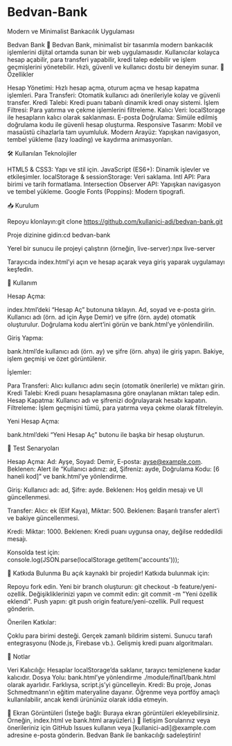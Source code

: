# Bedvan-Bank
Modern ve Minimalist Bankacılık Uygulaması

Bedvan Bank 🏦
Bedvan Bank, minimalist bir tasarımla modern bankacılık işlemlerini dijital ortamda sunan bir web uygulamasıdır. Kullanıcılar kolayca hesap açabilir, para transferi yapabilir, kredi talep edebilir ve işlem geçmişlerini yönetebilir. Hızlı, güvenli ve kullanıcı dostu bir deneyim sunar.
🚀 Özellikler

Hesap Yönetimi: Hızlı hesap açma, oturum açma ve hesap kapatma işlemleri.
Para Transferi: Otomatik kullanıcı adı önerileriyle kolay ve güvenli transfer.
Kredi Talebi: Kredi puanı tabanlı dinamik kredi onay sistemi.
İşlem Filtresi: Para yatırma ve çekme işlemlerini filtreleme.
Kalıcı Veri: localStorage ile hesapların kalıcı olarak saklanması.
E-posta Doğrulama: Simüle edilmiş doğrulama kodu ile güvenli hesap oluşturma.
Responsive Tasarım: Mobil ve masaüstü cihazlarla tam uyumluluk.
Modern Arayüz: Yapışkan navigasyon, tembel yükleme (lazy loading) ve kaydırma animasyonları.

🛠 Kullanılan Teknolojiler

HTML5 & CSS3: Yapı ve stil için.
JavaScript (ES6+): Dinamik işlevler ve etkileşimler.
localStorage & sessionStorage: Veri saklama.
Intl API: Para birimi ve tarih formatlama.
Intersection Observer API: Yapışkan navigasyon ve tembel yükleme.
Google Fonts (Poppins): Modern tipografi.

📥 Kurulum

Repoyu klonlayın:git clone https://github.com/kullanici-adi/bedvan-bank.git


Proje dizinine gidin:cd bedvan-bank


Yerel bir sunucu ile projeyi çalıştırın (örneğin, live-server):npx live-server


Tarayıcıda index.html’yi açın ve hesap açarak veya giriş yaparak uygulamayı keşfedin.

📖 Kullanım

Hesap Açma:

index.html’deki “Hesap Aç” butonuna tıklayın.
Ad, soyad ve e-posta girin. Kullanıcı adı (örn. ad için Ayşe Demir) ve şifre (örn. ayde) otomatik oluşturulur.
Doğrulama kodu alert’ini görün ve bank.html’ye yönlendirilin.


Giriş Yapma:

bank.html’de kullanıcı adı (örn. ay) ve şifre (örn. ahya) ile giriş yapın.
Bakiye, işlem geçmişi ve özet görüntülenir.


İşlemler:

Para Transferi: Alıcı kullanıcı adını seçin (otomatik önerilerle) ve miktarı girin.
Kredi Talebi: Kredi puanı hesaplamasına göre onaylanan miktarı talep edin.
Hesap Kapatma: Kullanıcı adı ve şifrenizi doğrulayarak hesabı kapatın.
Filtreleme: İşlem geçmişini tümü, para yatırma veya çekme olarak filtreleyin.


Yeni Hesap Açma:

bank.html’deki “Yeni Hesap Aç” butonu ile başka bir hesap oluşturun.



🧪 Test Senaryoları

Hesap Açma:
Ad: Ayşe, Soyad: Demir, E-posta: ayse@example.com.
Beklenen: Alert ile “Kullanıcı adınız: ad, Şifreniz: ayde, Doğrulama Kodu: [6 haneli kod]” ve bank.html’ye yönlendirme.


Giriş:
Kullanıcı adı: ad, Şifre: ayde.
Beklenen: Hoş geldin mesajı ve UI güncellenmesi.


Transfer:
Alıcı: ek (Elif Kaya), Miktar: 500.
Beklenen: Başarılı transfer alert’i ve bakiye güncellenmesi.


Kredi:
Miktar: 1000.
Beklenen: Kredi puanı uygunsa onay, değilse reddedildi mesajı.



Konsolda test için:
console.log(JSON.parse(localStorage.getItem('accounts')));

🤝 Katkıda Bulunma
Bu açık kaynaklı bir projedir! Katkıda bulunmak için:

Repoyu fork edin.
Yeni bir branch oluşturun: git checkout -b feature/yeni-ozellik.
Değişikliklerinizi yapın ve commit edin: git commit -m "Yeni özellik eklendi".
Push yapın: git push origin feature/yeni-ozellik.
Pull request gönderin.

Önerilen Katkılar:

Çoklu para birimi desteği.
Gerçek zamanlı bildirim sistemi.
Sunucu tarafı entegrasyonu (Node.js, Firebase vb.).
Gelişmiş kredi puanı algoritmaları.

📝 Notlar

Veri Kalıcılığı: Hesaplar localStorage’da saklanır, tarayıcı temizlenene kadar kalıcıdır.
Dosya Yolu: bank.html’ye yönlendirme ./module/final1/bank.html olarak ayarlıdır. Farklıysa, script.js’yi güncelleyin.
Kredi: Bu proje, Jonas Schmedtmann’ın eğitim materyaline dayanır. Öğrenme veya portföy amaçlı kullanılabilir, ancak kendi ürününüz olarak iddia etmeyin.

📸 Ekran Görüntüleri
(İsteğe bağlı: Buraya ekran görüntüleri ekleyebilirsiniz. Örneğin, index.html ve bank.html arayüzleri.)
📧 İletişim
Sorularınız veya önerileriniz için GitHub Issues kullanın veya [kullanici-adi]@example.com adresine e-posta gönderin.
Bedvan Bank ile bankacılığı sadeleştirin!
